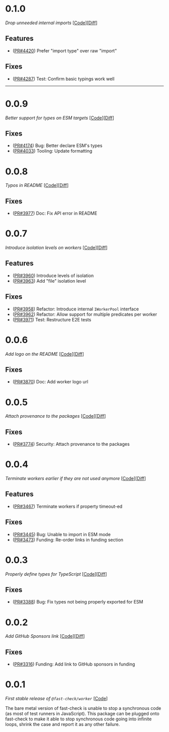 # 0.1.0

_Drop unneeded internal imports_
[[Code](https://github.com/dubzzz/fast-check/tree/worker%2Fv0.1.0)][[Diff](https://github.com/dubzzz/fast-check/compare/worker%2Fv0.0.9...worker%2Fv0.1.0)]

## Features

- ([PR#4420](https://github.com/dubzzz/fast-check/pull/4420)) Prefer "import type" over raw "import"

## Fixes

- ([PR#4287](https://github.com/dubzzz/fast-check/pull/4287)) Test: Confirm basic typings work well

---

# 0.0.9

_Better support for types on ESM targets_
[[Code](https://github.com/dubzzz/fast-check/tree/worker%2Fv0.0.9)][[Diff](https://github.com/dubzzz/fast-check/compare/worker%2Fv0.0.8...worker%2Fv0.0.9)]

## Fixes

- ([PR#4174](https://github.com/dubzzz/fast-check/pull/4174)) Bug: Better declare ESM's types
- ([PR#4033](https://github.com/dubzzz/fast-check/pull/4033)) Tooling: Update formatting

# 0.0.8

_Typos in README_
[[Code](https://github.com/dubzzz/fast-check/tree/worker%2Fv0.0.8)][[Diff](https://github.com/dubzzz/fast-check/compare/worker%2Fv0.0.7...worker%2Fv0.0.8)]

## Fixes

- ([PR#3977](https://github.com/dubzzz/fast-check/pull/3977)) Doc: Fix API error in README

# 0.0.7

_Introduce isolation levels on workers_
[[Code](https://github.com/dubzzz/fast-check/tree/worker%2Fv0.0.7)][[Diff](https://github.com/dubzzz/fast-check/compare/worker%2Fv0.0.6...worker%2Fv0.0.7)]

## Features

- ([PR#3960](https://github.com/dubzzz/fast-check/pull/3960)) Introduce levels of isolation
- ([PR#3963](https://github.com/dubzzz/fast-check/pull/3963)) Add "file" isolation level

## Fixes

- ([PR#3958](https://github.com/dubzzz/fast-check/pull/3958)) Refactor: Introduce internal `IWorkerPool` interface
- ([PR#3962](https://github.com/dubzzz/fast-check/pull/3962)) Refactor: Allow support for multiple predicates per worker
- ([PR#3971](https://github.com/dubzzz/fast-check/pull/3971)) Test: Restructure E2E tests

# 0.0.6

_Add logo on the README_
[[Code](https://github.com/dubzzz/fast-check/tree/worker%2Fv0.0.6)][[Diff](https://github.com/dubzzz/fast-check/compare/worker%2Fv0.0.5...worker%2Fv0.0.6)]

## Fixes

- ([PR#3870](https://github.com/dubzzz/fast-check/pull/3870)) Doc: Add worker logo url

# 0.0.5

_Attach provenance to the packages_
[[Code](https://github.com/dubzzz/fast-check/tree/worker%2Fv0.0.5)][[Diff](https://github.com/dubzzz/fast-check/compare/worker%2Fv0.0.4...worker%2Fv0.0.5)]

## Fixes

- ([PR#3774](https://github.com/dubzzz/fast-check/pull/3774)) Security: Attach provenance to the packages

# 0.0.4

_Terminate workers earlier if they are not used anymore_
[[Code](https://github.com/dubzzz/fast-check/tree/worker%2Fv0.0.4)][[Diff](https://github.com/dubzzz/fast-check/compare/worker%2Fv0.0.3...worker%2Fv0.0.4)]

## Features

- ([PR#3467](https://github.com/dubzzz/fast-check/pull/3467)) Terminate workers if property timeout-ed

## Fixes

- ([PR#3445](https://github.com/dubzzz/fast-check/pull/3445)) Bug: Unable to import in ESM mode
- ([PR#3473](https://github.com/dubzzz/fast-check/pull/3473)) Funding: Re-order links in funding section

# 0.0.3

_Properly define types for TypeScript_
[[Code](https://github.com/dubzzz/fast-check/tree/worker%2Fv0.0.3)][[Diff](https://github.com/dubzzz/fast-check/compare/worker%2Fv0.0.2...worker%2Fv0.0.3)]

## Fixes

- ([PR#3388](https://github.com/dubzzz/fast-check/pull/3388)) Bug: Fix types not being properly exported for ESM

# 0.0.2

_Add GitHub Sponsors link_
[[Code](https://github.com/dubzzz/fast-check/tree/worker%2Fv0.0.2)][[Diff](https://github.com/dubzzz/fast-check/compare/worker%2Fv0.0.1...worker%2Fv0.0.2)]

## Fixes

- ([PR#3316](https://github.com/dubzzz/fast-check/pull/3316)) Funding: Add link to GitHub sponsors in funding

# 0.0.1

_First stable release of `@fast-check/worker`_
[[Code](https://github.com/dubzzz/fast-check/tree/worker%2Fv0.0.1)]

The bare metal version of fast-check is unable to stop a synchronous code (as most of test runners in JavaScript). This package can be plugged onto fast-check to make it able to stop synchronous code going into infinite loops, shrink the case and report it as any other failure.
